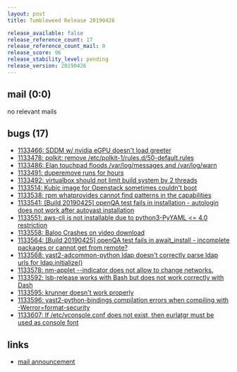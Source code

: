 ```yaml
---
layout: post
title: Tumbleweed Release 20190426

release_available: false
release_reference_count: 17
release_reference_count_mail: 0
release_score: 96
release_stability_level: pending
release_version: 20190426
---
```


## mail (0:0)

no relevant mails

## bugs (17)

<!--more-->

- [1133466: SDDM w/ nvidia eGPU doesn't load greeter](https://bugzilla.opensuse.org/show_bug.cgi?id=1133466)
- [1133478: polkit: remove /etc/polkit-1/rules.d/50-default.rules](https://bugzilla.opensuse.org/show_bug.cgi?id=1133478)
- [1133486: Elan touchpad floods /var/log/messages and /var/log/warn](https://bugzilla.opensuse.org/show_bug.cgi?id=1133486)
- [1133491: duperemove runs for hours](https://bugzilla.opensuse.org/show_bug.cgi?id=1133491)
- [1133492: virtualbox should not limit build system by 2 threads](https://bugzilla.opensuse.org/show_bug.cgi?id=1133492)
- [1133514: Kubic image for Openstack sometimes couldn't boot](https://bugzilla.opensuse.org/show_bug.cgi?id=1133514)
- [1133538: rpm whatprovides cannot find patterns in the capabilities](https://bugzilla.opensuse.org/show_bug.cgi?id=1133538)
- [1133541: \[Build 20190425\] openQA test fails in installation - autologin does not work after autoyast installation](https://bugzilla.opensuse.org/show_bug.cgi?id=1133541)
- [1133551: aws-cli is not installable due to python3-PyYAML <= 4.0 restriction](https://bugzilla.opensuse.org/show_bug.cgi?id=1133551)
- [1133558: Baloo Crashes on video download](https://bugzilla.opensuse.org/show_bug.cgi?id=1133558)
- [1133564: \[Build 20190425\] openQA test fails in await_install - incomplete packages or cannot get from remote?](https://bugzilla.opensuse.org/show_bug.cgi?id=1133564)
- [1133568: yast2-adcommon-python ldap doesn't correctly parse ldap urls for ldap.initialize()](https://bugzilla.opensuse.org/show_bug.cgi?id=1133568)
- [1133578: nm-applet --indicator does not allow to change networks.](https://bugzilla.opensuse.org/show_bug.cgi?id=1133578)
- [1133592: lsb-release works with Bash but does not work correctly with Dash](https://bugzilla.opensuse.org/show_bug.cgi?id=1133592)
- [1133595: krunner doesn't work properly](https://bugzilla.opensuse.org/show_bug.cgi?id=1133595)
- [1133596: yast2-python-bindings compilation errors when compiling with -Werror=format-security](https://bugzilla.opensuse.org/show_bug.cgi?id=1133596)
- [1133607: If /etc/vconsole.conf does not exist, then eurlatgr must be used as console font](https://bugzilla.opensuse.org/show_bug.cgi?id=1133607)



## links

- [mail announcement](https://lists.opensuse.org/opensuse-factory/2019-04/msg00412.html)
